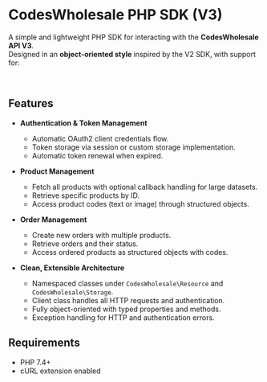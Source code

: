 # CodesWholesale PHP SDK (V3)

A simple and lightweight PHP SDK for interacting with the **CodesWholesale API V3**.  
Designed in an **object-oriented style** inspired by the V2 SDK, with support for:

</br>

## Features

- **Authentication & Token Management**
  - Automatic OAuth2 client credentials flow.
  - Token storage via session or custom storage implementation.
  - Automatic token renewal when expired.

- **Product Management**
  - Fetch all products with optional callback handling for large datasets.
  - Retrieve specific products by ID.
  - Access product codes (text or image) through structured objects.

- **Order Management**
  - Create new orders with multiple products.
  - Retrieve orders and their status.
  - Access ordered products as structured objects with codes.

- **Clean, Extensible Architecture**
  - Namespaced classes under `CodesWholesale\Resource` and `CodesWholesale\Storage`.
  - Client class handles all HTTP requests and authentication.
  - Fully object-oriented with typed properties and methods.
  - Exception handling for HTTP and authentication errors.

## Requirements

- PHP 7.4+
- cURL extension enabled
